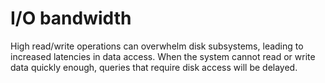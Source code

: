# I/O bandwidth

High read/write operations can overwhelm disk subsystems, leading to increased latencies in data access. When the system cannot read or write data quickly enough, queries that require disk access will be delayed.